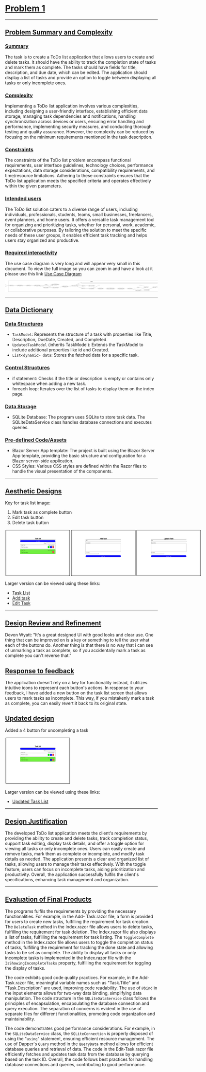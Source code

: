 # Problem 1

------------------------------------------------------------------------------

## Problem Summary and Complexity

### Summary

The task is to create a ToDo list application that allows users to create and delete tasks. It should have the ability to track the completion state of tasks and mark them as complete. The tasks should have fields for title, description, and due date, which can be edited. The application should display a list of tasks and provide an option to toggle between displaying all tasks or only incomplete ones.

### Complexity

Implementing a ToDo list application involves various complexities, including designing a user-friendly interface, establishing efficient data storage, managing task dependencies and notifications, handling synchronization across devices or users, ensuring error handling and performance, implementing security measures, and conducting thorough testing and quality assurance. However, the complexity can be reduced by focusing on the minimum requirements mentioned in the task description.

### Constraints

The constraints of the ToDo list problem encompass functional requirements, user interface guidelines, technology choices, performance expectations, data storage considerations, compatibility requirements, and time/resource limitations. Adhering to these constraints ensures that the ToDo list application meets the specified criteria and operates effectively within the given parameters.

### Intended users

The ToDo list solution caters to a diverse range of users, including individuals, professionals, students, teams, small businesses, freelancers, event planners, and home users. It offers a versatile task management tool for organizing and prioritizing tasks, whether for personal, work, academic, or collaborative purposes. By tailoring the solution to meet the specific needs of these user groups, it enables efficient task tracking and helps users stay organized and productive.

### Required interactivity

The use case diagram is very long and will appear very small in this document. To view the full image so you can zoom in and have a look at it please use this link [Use Case Diagram](https://wtsmplkknqdfbvxfuqgd.supabase.co/storage/v1/object/public/College%20assets/U16A2/useCaseDiagram.png?t=2023-06-04T19%3A15%3A39.505Z)

<img src="./assets/useCaseDiagram.png" alt="Use Case Diagram">

------------------------------------------------------------------------------

## Data Dictionary

### Data Structures

- ```TaskModel```: Represents the structure of a task with properties like Title, Description, DueDate, Created, and Completed.
- ```UpdatedTaskModel``` (inherits TaskModel): Extends the TaskModel to include additional properties like id and Created.
- ```List<dynamic> data```: Stores the fetched data for a specific task.

### Control Structures

- if statement: Checks if the title or description is empty or contains only whitespace when adding a new task.
- foreach loop: Iterates over the list of tasks to display them on the index page.

### Data Storage

- SQLite Database: The program uses SQLite to store task data. The SQLiteDataService class handles database connections and executes queries.

### Pre-defined Code/Assets

- Blazor Server App template: The project is built using the Blazor Server App template, providing the basic structure and configuration for a Blazor server-side application.
- CSS Styles: Various CSS styles are defined within the Razor files to handle the visual presentation of the components.

------------------------------------------------------------------------------

## Aesthetic Designs

Key for task list image:

1. Mark task as complete button
2. Edit task button
3. Delete task button

<div style="display: flex;">
    <img style="width: 15em; border: 1px solid #000000; margin: 2px" src="./assets/Task%20List.png" alt="Task list">
    <img style="width: 15em; border: 1px solid #000000; margin: 2px" src="./assets/Add-Task.png" alt="add-task">
    <img style="width: 15em; border: 1px solid #000000; margin: 2px" src="./assets/Edit-Task.png" alt="edit-task">
</div>

Larger version can be viewed using these links:

- [Task List](https://wtsmplkknqdfbvxfuqgd.supabase.co/storage/v1/object/public/College%20assets/U16A2/Task%20List.png?t=2023-06-05T18%3A56%3A37.444Z)
- [Add task](https://wtsmplkknqdfbvxfuqgd.supabase.co/storage/v1/object/public/College%20assets/U16A2/Add-Task.png?t=2023-06-05T18%3A56%3A59.646Z)
- [Edit Task](https://wtsmplkknqdfbvxfuqgd.supabase.co/storage/v1/object/public/College%20assets/U16A2/Edit-Task.png?t=2023-06-05T18%3A57%3A23.095Z)

-------------------------------------------------------------------------------

## Design Review and Refinement

Devon Wyatt:
"It's a great designed UI with good looks and clear use. One thing that can be improved on is a key or something to tell the user what each of the buttons do. Another thing is that there is no way that i can see of unmarking a task as complete, so if you accidentally mark a task as complete you can't reverse that."

## Response to feedback

The application doesn't rely on a key for functionality instead, it utilizes intuitive icons to represent each button's actions. In response to your feedback, I have added a new button on the task list screen that allows users to mark tasks as incomplete. This way, if you mistakenly mark a task as complete, you can easily revert it back to its original state.

## Updated design

Added a 4 button for uncompleting a task

<img style="width: 15em; border: 1px solid #000000; margin: 2px" src="./assets/Updated-Task-List.png" alt="Updated Task List">

Larger version can be viewed using these links:

- [Updated Task List](https://wtsmplkknqdfbvxfuqgd.supabase.co/storage/v1/object/public/College%20assets/U16A2/Updated-Task-List.png?t=2023-06-05T19%3A14%3A28.564Z)

-------------------------------------------------------------------------------

## Design Justification

The developed ToDo list application meets the client's requirements by providing the ability to create and delete tasks, track completion status, support task editing, display task details, and offer a toggle option for viewing all tasks or only incomplete ones. Users can easily create and remove tasks, mark them as complete or incomplete, and modify task details as needed. The application presents a clear and organized list of tasks, allowing users to manage their tasks effectively. With the toggle feature, users can focus on incomplete tasks, aiding prioritization and productivity. Overall, the application successfully fulfils the client's specifications, enhancing task management and organization.

-------------------------------------------------------------------------------

## Evaluation of Final Products

The programs fulfils the requirements by providing the necessary functionalities. For example, in the Add-
Task.razor file, a form is provided for users to create new tasks, fulfilling the requirement for task creation. The
`DeleteTask` method in the Index.razor file allows users to delete tasks, fulfilling the requirement for task
deletion. The Index.razor file also displays a list of tasks, fulfilling the requirement for task listing. The
`ToggleComplete` method in the Index.razor file allows users to toggle the completion status of tasks, fulfilling
the requirement for tracking the done state and allowing tasks to be set as complete. The ability to display all
tasks or only incomplete tasks is implemented in the Index.razor file with the `IsShowingIncompleteTasks`
property, fulfilling the requirement for toggling the display of tasks.

The code exhibits good code quality practices. For example, in the Add-Task.razor file, meaningful variable
names such as "Task.Title" and "Task.Description" are used, improving code readability. The use of `@bind` in
the input elements allows for two-way data binding, simplifying data manipulation. The code structure in the
`SQLiteDataService` class follows the principles of encapsulation, encapsulating the database connection and
query execution. The separation of concerns is evident in the use of separate files for different functionalities,
promoting code organization and maintainability.

The code demonstrates good performance considerations. For example, in the `SQLiteDataService` class, the
`SQLiteConnection` is properly disposed of using the "`using`" statement, ensuring efficient resource
management. The use of Dapper's `Query` method in the `QueryData` method allows for efficient database
queries and retrieval of data. The code in the Edit-Task.razor file efficiently fetches and updates task data from the database by querying based on the task ID. Overall, the code follows best practices for handling database
connections and queries, contributing to good performance.

<style>
    h1,h2,h3,h4,h5,h6{
        font-weight: bold;
        text-decoration: underline;
    }
</style>
